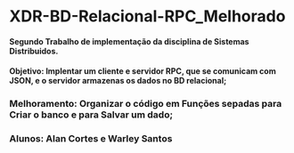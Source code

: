 # XDR-BD-Relacional-RPC_Melhorado

#### Segundo Trabalho de implementação da disciplina de Sistemas Distribuidos. 
#### Objetivo: Implentar um cliente e servidor RPC, que se comunicam com JSON, e o servidor armazenas os dados no BD relacional;
### Melhoramento: Organizar o código em Funções sepadas para Criar o banco e para Salvar um dado;
### Alunos: Alan Cortes e Warley Santos

